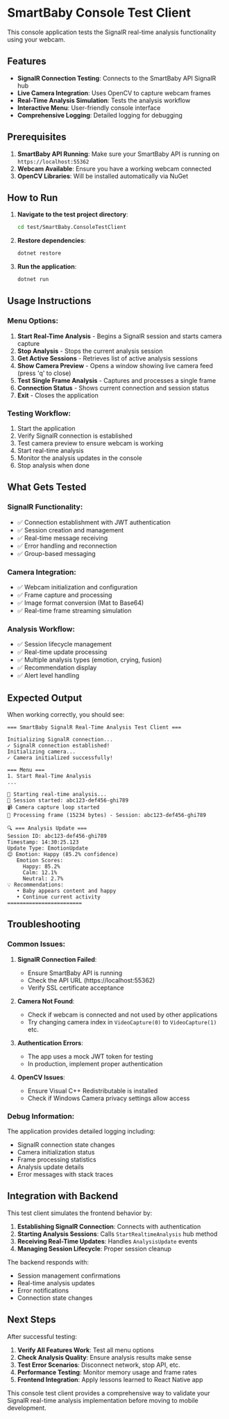 # SmartBaby Console Test Client

This console application tests the SignalR real-time analysis functionality using your webcam.

## Features

- **SignalR Connection Testing**: Connects to the SmartBaby API SignalR hub
- **Live Camera Integration**: Uses OpenCV to capture webcam frames
- **Real-Time Analysis Simulation**: Tests the analysis workflow
- **Interactive Menu**: User-friendly console interface
- **Comprehensive Logging**: Detailed logging for debugging

## Prerequisites

1. **SmartBaby API Running**: Make sure your SmartBaby API is running on `https://localhost:55362`
2. **Webcam Available**: Ensure you have a working webcam connected
3. **OpenCV Libraries**: Will be installed automatically via NuGet

## How to Run

1. **Navigate to the test project directory**:
   ```bash
   cd test/SmartBaby.ConsoleTestClient
   ```

2. **Restore dependencies**:
   ```bash
   dotnet restore
   ```

3. **Run the application**:
   ```bash
   dotnet run
   ```

## Usage Instructions

### Menu Options:

1. **Start Real-Time Analysis** - Begins a SignalR session and starts camera capture
2. **Stop Analysis** - Stops the current analysis session
3. **Get Active Sessions** - Retrieves list of active analysis sessions
4. **Show Camera Preview** - Opens a window showing live camera feed (press 'q' to close)
5. **Test Single Frame Analysis** - Captures and processes a single frame
6. **Connection Status** - Shows current connection and session status
0. **Exit** - Closes the application

### Testing Workflow:

1. Start the application
2. Verify SignalR connection is established
3. Test camera preview to ensure webcam is working
4. Start real-time analysis
5. Monitor the analysis updates in the console
6. Stop analysis when done

## What Gets Tested

### SignalR Functionality:
- ✅ Connection establishment with JWT authentication
- ✅ Session creation and management
- ✅ Real-time message receiving
- ✅ Error handling and reconnection
- ✅ Group-based messaging

### Camera Integration:
- ✅ Webcam initialization and configuration
- ✅ Frame capture and processing
- ✅ Image format conversion (Mat to Base64)
- ✅ Real-time frame streaming simulation

### Analysis Workflow:
- ✅ Session lifecycle management
- ✅ Real-time update processing
- ✅ Multiple analysis types (emotion, crying, fusion)
- ✅ Recommendation display
- ✅ Alert level handling

## Expected Output

When working correctly, you should see:

```
=== SmartBaby SignalR Real-Time Analysis Test Client ===

Initializing SignalR connection...
✓ SignalR connection established!
Initializing camera...
✓ Camera initialized successfully!

=== Menu ===
1. Start Real-Time Analysis
...

🚀 Starting real-time analysis...
🎯 Session started: abc123-def456-ghi789
📹 Camera capture loop started
📸 Processing frame (15234 bytes) - Session: abc123-def456-ghi789

🔍 === Analysis Update ===
Session ID: abc123-def456-ghi789
Timestamp: 14:30:25.123
Update Type: EmotionUpdate
😊 Emotion: Happy (85.2% confidence)
   Emotion Scores:
     Happy: 85.2%
     Calm: 12.1%
     Neutral: 2.7%
💡 Recommendations:
   • Baby appears content and happy
   • Continue current activity
========================
```

## Troubleshooting

### Common Issues:

1. **SignalR Connection Failed**:
   - Ensure SmartBaby API is running
   - Check the API URL (https://localhost:55362)
   - Verify SSL certificate acceptance

2. **Camera Not Found**:
   - Check if webcam is connected and not used by other applications
   - Try changing camera index in `VideoCapture(0)` to `VideoCapture(1)` etc.

3. **Authentication Errors**:
   - The app uses a mock JWT token for testing
   - In production, implement proper authentication

4. **OpenCV Issues**:
   - Ensure Visual C++ Redistributable is installed
   - Check if Windows Camera privacy settings allow access

### Debug Information:

The application provides detailed logging including:
- SignalR connection state changes
- Camera initialization status
- Frame processing statistics
- Analysis update details
- Error messages with stack traces

## Integration with Backend

This test client simulates the frontend behavior by:

1. **Establishing SignalR Connection**: Connects with authentication
2. **Starting Analysis Sessions**: Calls `StartRealtimeAnalysis` hub method
3. **Receiving Real-Time Updates**: Handles `AnalysisUpdate` events
4. **Managing Session Lifecycle**: Proper session cleanup

The backend responds with:
- Session management confirmations
- Real-time analysis updates
- Error notifications
- Connection state changes

## Next Steps

After successful testing:

1. **Verify All Features Work**: Test all menu options
2. **Check Analysis Quality**: Ensure analysis results make sense
3. **Test Error Scenarios**: Disconnect network, stop API, etc.
4. **Performance Testing**: Monitor memory usage and frame rates
5. **Frontend Integration**: Apply lessons learned to React Native app

This console test client provides a comprehensive way to validate your SignalR real-time analysis implementation before moving to mobile development.
